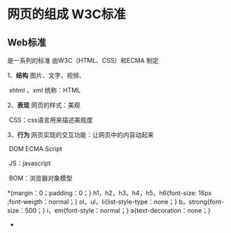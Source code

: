 # 网页的组成    W3C标准

## Web标准

是一系列的标准    由W3C（HTML、CSS）和ECMA 制定

1、**结构**         图片、文字、视频、

​		xhtml 、xml 统称：HTML

2、**表现**        网页的样式：美观 

​		CSS：css语言用来描述美观度

3、**行为**       网页实现的交互功能：让网页中的内容动起来

​		DOM     ECMA Script

​		JS：javascript  

​		BOM：浏览器对象模型

*{margin：0；padding：0；}
h1，h2，h3，h4，h5，h6{font-size: 16px ;font-weigth：normal；}
ol，ul，li{list-style-type：none；}
b，strong{font-size：500；}
i，em{font-style：normal；}
a{text-decoration：none；}

*